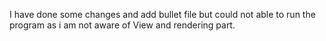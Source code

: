 I have done some changes and add bullet file but could not able to run the program as i am not aware of View and rendering part.  
